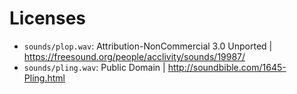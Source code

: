 
# Licenses
- `sounds/plop.wav`: Attribution-NonCommercial 3.0 Unported | https://freesound.org/people/acclivity/sounds/19987/
- `sounds/pling.wav`: Public Domain | http://soundbible.com/1645-Pling.html